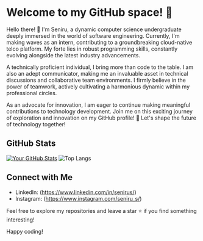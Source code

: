 # Welcome to my GitHub space! 🚀

Hello there! 👋 I'm Seniru, a dynamic computer science undergraduate deeply immersed in the world of software engineering. Currently, I'm making waves as an intern, contributing to a groundbreaking cloud-native telco platform. My forte lies in robust programming skills, constantly evolving alongside the latest industry advancements.

A technically proficient individual, I bring more than code to the table. I am also an adept communicator, making me an invaluable asset in technical discussions and collaborative team environments. I firmly believe in the power of teamwork, actively cultivating a harmonious dynamic within my professional circles.

As an advocate for innovation, I am eager to continue making meaningful contributions to technology development. Join me on this exciting journey of exploration and innovation on my GitHub profile! 🚀 Let's shape the future of technology together!

## GitHub Stats

[![Your GitHub Stats](https://github-readme-stats.vercel.app/api?username=senirus&show_icons=true&count_private=true)](https://github.com/senirus) 
![Top Langs](https://github-readme-stats.vercel.app/api/top-langs/?senirus=anuraghazra&layout=compact)

## Connect with Me

- LinkedIn: (https://www.linkedin.com/in/senirus/)
- Instagram: (https://www.instagram.com/seniru_s/)

Feel free to explore my repositories and leave a star ⭐️ if you find something interesting!

Happy coding!

